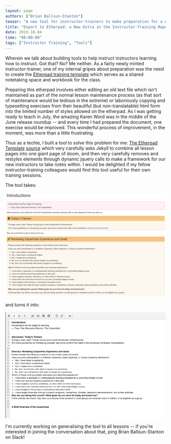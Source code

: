 ```yaml
---
layout: page
authors: ["Brian Ballsun-Stanton"]
teaser: "A new tool for instructor-trainers to make preparation for a new workshop easier."
title: "Export to Etherpad: a New Extra in the Instructor-Training Repository"
date: 2019-10-04
time: "00:00:00"
tags: ["Instructor Training", "Tools"]
---
```


Wherein we talk about building tools to help instruct instructors learning how to instruct. Got that? No? Me neither. As a fairly newly minted instructor-trainer, one of my internal gripes about preparation was the need to create the [Etherpad training template](https://pad.carpentries.org/2019-07-18-ttt-macquarie) which serves as a shared notetaking space and workbook for the class.

Preparing this etherpad involves either editing an old text file which isn't maintained as part of the normal lesson maintenance process (as that sort of maintenance would be tedious in the extreme) or laboriously copying and typesetting exercises from their beautiful (but non-translatable) html form into the limited number of styles allowed on the etherpad. As I was getting ready to teach in July, the amazing Karen Word was in the middle of the June release roundup -- and every time I had prepared the document, one exercise would be improved. This wonderful process of improvement, in the moment, was more than a little frustrating.

Thus as a techie, I built a tool to solve this problem for me: [The Etherpad Template](https://carpentries.github.io/instructor-training/etherpad/index.html) [source](https://github.com/carpentries/instructor-training/blob/gh-pages/_extras/etherpad.md) which very carefully asks Jekyll to combine all lesson pages into one giant page of doom, and then very carefully removes and restyles elements through dynamic jquery calls to make a framework for our new instructors to take notes within. I would be delighted if my fellow instructor-training colleagues would find this tool useful for their own training sessions. 

The tool takes:

![Sample Exercises from the first episode](/assets/blog_img/2019-10-04-Etherpad-Exporter/before.png)

and turns it into:

![Sample Exercises from the first episode](/assets/blog_img/2019-10-04-Etherpad-Exporter/after.png)

I'm currently working on generalising the tool to all lessons -- if you're interested in joining the conversation about that, ping Brian Ballsun-Stanton on Slack!

